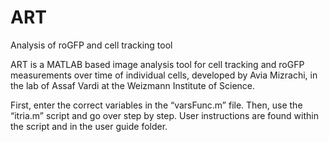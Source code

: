# ART
Analysis of roGFP and cell tracking tool

ART is a MATLAB based image analysis tool for cell tracking and roGFP measurements over time of individual cells, developed by Avia Mizrachi, in the lab of Assaf Vardi at the Weizmann Institute of Science.

First, enter the correct variables in the “varsFunc.m” file.
Then, use the “itria.m” script and go over step by step.
User instructions are found within the script and in the user guide folder.
